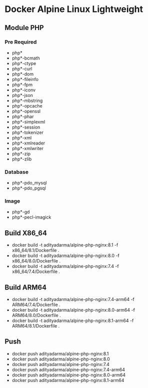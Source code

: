 # Docker Alpine Linux Lightweight

## Module PHP
### Pre Required
- php*
- php*-bcmath
- php*-ctype
- php*-curl
- php*-dom
- php*-fileinfo
- php*-fpm
- php*-iconv
- php*-json
- php*-mbstring
- php*-opcache
- php*-openssl
- php*-phar
- php*-simplexml
- php*-session
- php*-tokenizer
- php*-xml
- php*-xmlreader
- php*-xmlwriter
- php*-zip
- php*-zlib

### Database
- php*-pdo_mysql
- php*-pdo_pgsql

### Image
- php*-gd
- php*-pecl-imagick

## Build X86_64
- docker build -t adityadarma/alpine-php-nginx:8.1 -f x86_64/8.1/Dockerfile .
- docker build -t adityadarma/alpine-php-nginx:8.0 -f x86_64/8.0/Dockerfile .
- docker build -t adityadarma/alpine-php-nginx:7.4 -f x86_64/7.4/Dockerfile .

## Build ARM64
- docker build -t adityadarma/alpine-php-nginx:7.4-arm64 -f ARM64/7.4/Dockerfile .
- docker build -t adityadarma/alpine-php-nginx:8.0-arm64 -f ARM64/8.0/Dockerfile .
- docker build -t adityadarma/alpine-php-nginx:8.1-arm64 -f ARM64/8.1/Dockerfile .

## Push
- docker push adityadarma/alpine-php-nginx:8.1
- docker push adityadarma/alpine-php-nginx:8.0
- docker push adityadarma/alpine-php-nginx:7.4
- docker push adityadarma/alpine-php-nginx:7.4-arm64
- docker push adityadarma/alpine-php-nginx:8.0-arm64
- docker push adityadarma/alpine-php-nginx:8.1-arm64